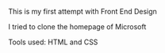 This is my first attempt with Front End Design

I tried to clone the homepage of Microsoft

Tools used: HTML and CSS
